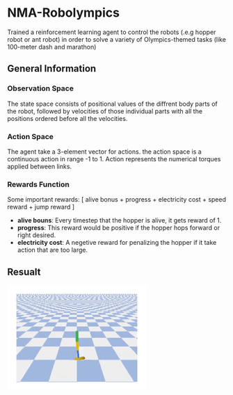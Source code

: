 # NMA-Robolympics

Trained a reinforcement learning agent to control the robots (.e.g hopper robot or ant robot) in order to solve a variety of Olympics-themed tasks (like 100-meter dash and marathon) 

## General Information
### Observation Space
The state space consists of positional values of the diffrent body parts of the robot, followed by velocities of those individual parts with all the positions ordered before all the velocities.


### Action Space
The agent take a 3-element vector for actions. the action space is a continuous action in range -1 to 1.
Action represents the numerical torques applied between links.


### Rewards Function
Some important rewards: 
[ alive bonus + progress + electricity cost +  speed reward + jump reward ]
- **alive bouns**: Every timestep that the hopper is alive, it gets reward of 1.
- **progress**: This reward would be positive if the hopper hops forward or right desired.
- **electricity cost**: A negetive reward for penalizing the hopper if it take action that are too large.






## Resualt 
![alt text](https://github.com/ayousefinejad/NMA-Robolympics/blob/23efb91d976302c1e45de6b642b083175c85e4ba/Resualt_Video.gif?raw=true)
